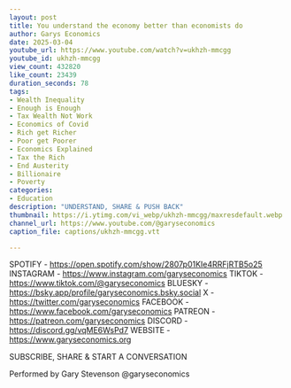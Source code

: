 ```yaml
---
layout: post
title: You understand the economy better than economists do
author: Garys Economics
date: 2025-03-04
youtube_url: https://www.youtube.com/watch?v=ukhzh-mmcgg
youtube_id: ukhzh-mmcgg
view_count: 432820
like_count: 23439
duration_seconds: 78
tags:
- Wealth Inequality
- Enough is Enough
- Tax Wealth Not Work
- Economics of Covid
- Rich get Richer
- Poor get Poorer
- Economics Explained
- Tax the Rich
- End Austerity
- Billionaire
- Poverty
categories:
- Education
description: "UNDERSTAND, SHARE & PUSH BACK"
thumbnail: https://i.ytimg.com/vi_webp/ukhzh-mmcgg/maxresdefault.webp
channel_url: https://www.youtube.com/@garyseconomics
caption_file: captions/ukhzh-mmcgg.vtt

---
```


SPOTIFY - https://open.spotify.com/show/2807p01KIe4RRFjRTB5o25
INSTAGRAM  - https://www.instagram.com/garyseconomics
TIKTOK - https://www.tiktok.com/@garyseconomics
BLUESKY - https://bsky.app/profile/garyseconomics.bsky.social
X - https://twitter.com/garyseconomics
FACEBOOK - https://www.facebook.com/garyseconomics
PATREON - https://patreon.com/garyseconomics
DISCORD - https://discord.gg/vqME6WsPd7
WEBSITE - https://www.garyseconomics.org

SUBSCRIBE, SHARE & START A CONVERSATION

Performed by Gary Stevenson
@garyseconomics

